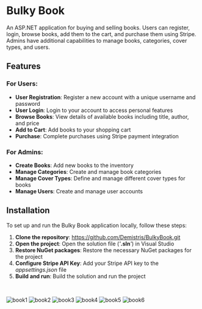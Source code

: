 # Bulky Book

An ASP.NET application for buying and selling books. Users can register, login, browse books, add them to the cart, and purchase them using Stripe. Admins have additional capabilities to manage books, categories, cover types, and users.

## Features
### For Users:
+ **User Registration**: Register a new account with a unique username and password
+ **User Login**: Login to your account to access personal features
+ **Browse Books**: View details of available books including title, author, and price
+ **Add to Cart**: Add books to your shopping cart
+ **Purchase**: Complete purchases using Stripe payment integration
### For Admins:
+ **Create Books**: Add new books to the inventory
+ **Manage Categories**: Create and manage book categories
+ **Manage Cover Types**: Define and manage different cover types for books
+ **Manage Users**: Create and manage user accounts

## Installation
To set up and run the Bulky Book application locally, follow these steps:
1. **Clone the repository**: https://github.com/Demistris/BulkyBook.git
2. **Open the project**: Open the solution file (_'_**.sln**_'_) in Visual Studio
3. **Restore NuGet packages**: Restore the necessary NuGet packages for the project
4. **Configure Stripe API Key**: Add your Stripe API key to the _appsettings.json_ file
5. **Build and run**: Build the solution and run the project
<br>

![book1](https://github.com/user-attachments/assets/45ba9587-4454-4389-aa58-ea350398c54f)
![book2](https://github.com/user-attachments/assets/7ff9e78b-4427-4866-9229-39af814d8273)
![book3](https://github.com/user-attachments/assets/65077263-773d-42e7-b1fe-a92f82b433a6)
![book4](https://github.com/user-attachments/assets/f4f77078-8449-4574-89f0-4eed9beb355f)
![book5](https://github.com/user-attachments/assets/87df0a77-2316-4890-ad74-980e93238565)
![book6](https://github.com/user-attachments/assets/d6bcef54-f6f7-4933-b8e9-67cb221a8992)
